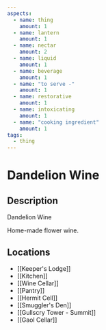 ```yaml
---
aspects:
  - name: thing
    amount: 1
  - name: lantern
    amount: 1
  - name: nectar
    amount: 2
  - name: liquid
    amount: 1
  - name: beverage
    amount: 1
  - name: "to serve -"
    amount: 1
  - name: restorative
    amount: 1
  - name: intoxicating
    amount: 1
  - name: "cooking ingredient"
    amount: 1
tags:
  - thing
---
```


# Dandelion Wine

## Description
Dandelion Wine

Home-made flower wine.
## Locations
- [[Keeper's Lodge]]
- [[Kitchen]]
- [[Wine Cellar]]
- [[Pantry]]
- [[Hermit Cell]]
- [[Smuggler's Den]]
- [[Gullscry Tower - Summit]]
- [[Gaol Cellar]]